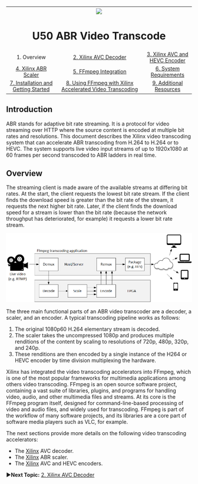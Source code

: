
<table style="width:100%">
  <tr>
    <th width="100%" colspan="6"><img src="https://www.xilinx.com/content/dam/xilinx/imgs/press/media-kits/corporate/xilinx-logo.png" width="30%"/><h1>U50 ABR Video Transcode</h2>
</th>
  </tr>
  <tr>
    <td align="center">1. Overview</td>
    <td align="center"><a href="xilinx-avc-decoder.md">2. Xilinx AVC Decoder</a></td>
    <td align="center"><a href="xilinx-avc-hevc-encoder.md">3. Xilinx AVC and HEVC Encoder</a></td>
    </tr>
    <tr>
    <td align="center"><a href="xilinx-abr-scaler.md">4. Xilinx ABR Scaler</a></td>
    <td align="center"><a href="ffmpeg-integration.md">5. FFmpeg Integration</a></td>
    <td align="center"><a href="system-requirements.md">6. System Requirements</a></td>
    </tr>
    <tr><td align="center"><a href="installation-and-getting-started.md">7. Installation and Getting Started</a></td>
    <td align="center"><a href="using-ffmpeg-with-xilinx.md">8. Using FFmpeg with Xilinx Accelerated Video Transcoding</a></td>
    <td align="center"><a href="additional-resources.md">9. Additional Resources</a></td>
  </tr>
</table>

## Introduction

ABR stands for adaptive bit rate streaming. It is a protocol for video streaming over HTTP where the source content is encoded at multiple bit rates and resolutions. This document describes the Xilinx video transcoding system that can accelerate ABR transcoding from H.264 to H.264 or to HEVC. The system supports live video input streams of up to 1920x1080 at 60 frames per second transcoded to ABR ladders in real time.

## Overview
The streaming client is made aware of the available streams at differing bit rates. At the start, the client requests the lowest bit rate stream. If the client finds the download speed is greater than the bit rate of the stream, it requests the next higher bit rate. Later, if the client finds the download speed for a stream is lower than the bit rate (because the network throughput has deteriorated, for example) it requests a lower bit rate stream.

![](./images/transcode-flow.png)

The three main functional parts of an ABR video transcoder are a decoder, a scaler, and an encoder. A typical transcoding pipeline works as follows:

 1. The original 1080p60 H.264 elementary stream is decoded.
 2. The scaler takes the uncompressed 1080p and produces multiple renditions of the content by scaling to resolutions of 720p, 480p, 320p, and 240p.
 3. These renditions are then encoded by a single instance of the H264 or HEVC encoder by time division multiplexing the hardware.

Xilinx has integrated the video transcoding accelerators into FFmpeg, which is one of the most popular frameworks for multimedia applications among others video transcoding. FFmpeg is an open source software project, containing a vast suite of libraries, plugins, and programs for handling video, audio, and other multimedia files and streams. At its core is the FFmpeg program itself, designed for command-line-based processing of video and audio files, and widely used for transcoding. FFmpeg is part of the workflow of many software projects, and its libraries are a core part of software media players such as VLC, for example.

The next sections provide more details on the following video transcoding accelerators:

* The [Xilinx](https://www.xilinx.com/) AVC decoder.
* The [Xilinx](https://www.xilinx.com/) ABR scaler.
* The [Xilinx](https://www.xilinx.com/) AVC and HEVC encoders.

:arrow_forward:**Next Topic:**  [2. Xilinx AVC Decoder](xilinx-avc-decoder.md)
